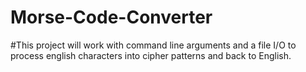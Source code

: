 # Morse-Code-Converter
#This project will work with command line arguments and a file I/O to process english characters into cipher patterns and back to English.
